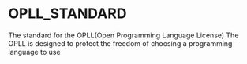 # OPLL_STANDARD
The standard for the OPLL(Open Programming Language License)
The OPLL is designed to protect the freedom of choosing a programming language to use

